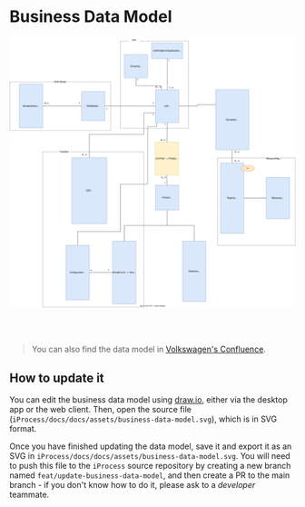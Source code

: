 
# Business Data Model

![Business Data Model](./assets/business-data-model.svg "Business Data Model")

<br/><br/>

> You can also find the data model in [Volkswagen's Confluence][confluence].

## How to update it

You can edit the business data model using [draw.io][drawio], either via the desktop app or the web client.
Then, open the source file (`iProcess/docs/docs/assets/business-data-model.svg`), which is in SVG format.

Once you have finished updating the data model, save it and export it as an SVG in 
`iProcess/docs/docs/assets/business-data-model.svg`. You will need to push this file to the `iProcess` source 
repository by creating a new branch named `feat/update-business-data-model`, and then create a PR to the main branch - 
if you don't know how to do it, please ask to a _developer_ teammate.

[confluence]: https://devstack.vwgroup.com/confluence/x/CvaiGg
[drawio]: https://www.diagrams.net/
